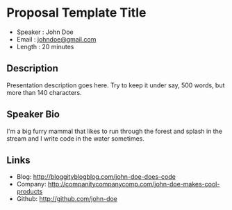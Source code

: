 Proposal Template Title
========================

* Speaker   : John Doe
* Email     : johndoe@gmail.com
* Length    : 20 minutes

Description
-----------

Presentation description goes here. Try to keep it under say, 500 words, but more than 140 characters.

Speaker Bio
-----------

I'm a big furry mammal that likes to run through the forest and splash in the stream and I write code in the water sometimes.

Links
-----

* Blog: http://bloggityblogblog.com/john-doe-does-code
* Company: http://companitycompanycomp.com/john-doe-makes-cool-products
* Github: http://github.com/john-doe


